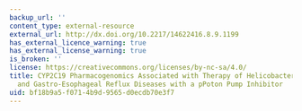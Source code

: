 ```yaml
---
backup_url: ''
content_type: external-resource
external_url: http://dx.doi.org/10.2217/14622416.8.9.1199
has_external_licence_warning: true
has_external_license_warning: true
is_broken: ''
license: https://creativecommons.org/licenses/by-nc-sa/4.0/
title: CYP2C19 Pharmacogenomics Associated with Therapy of Helicobacter Pylori Infection
  and Gastro-Esophageal Reflux Diseases with a pPoton Pump Inhibitor
uid: bf18b9a5-f071-4b9d-9565-d0ecdb70e3f7
---
```

